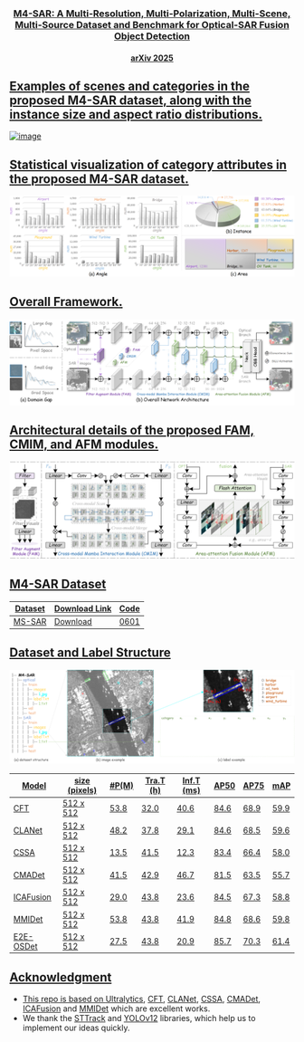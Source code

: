 <div align="center">
<!-- <h1> M4-SAR </h1> -->
<h3> <a href="url">M4-SAR: A Multi-Resolution, Multi-Polarization, Multi-Scene, Multi-Source Dataset and Benchmark for Optical-SAR Fusion Object Detection</h3>
<h4> arXiv 2025</h4>
</div>

## **Examples of scenes and categories in the proposed M4-SAR dataset, along with the instance size and aspect ratio distributions.**
![image](https://github.com/wchao0601/M4-SAR/blob/master/img/motivation.png)

## **Statistical visualization of category attributes in the proposed M4-SAR dataset.**
![image](https://github.com/wchao0601/M4-SAR/blob/master/img/data-statistics.png)

## **Overall Framework.**
![image](https://github.com/wchao0601/M4-SAR/blob/master/img/overall-network.png)

## **Architectural details of the proposed FAM, CMIM, and AFM modules.**
![image](https://github.com/wchao0601/M4-SAR/blob/master/img/FAM-CMIM-AFM.png)

## M4-SAR Dataset
| Dataset | Download Link | Code |
| --- | --- | --- |
| MS-SAR | [Download](https://kaggle.com/datasets/a8ca500cbad658d8ae1af3d1f84566a5b4e94fe0ddb0be801c9e2f672db36a57)| 0601 |


## Dataset and Label Structure
![image](https://github.com/wchao0601/M4-SAR/blob/master/img/m4-sar-structure.png)


| Model   | size (pixels) | #P(M) | Tra.T (h) | Inf.T (ms) | AP50 | AP75 | mAP |
| -------------------------------------------------------------------------------------------- | --------------------- | -------------------- | --------------------- | ------------------------------ | ----------------------------------- | ------------------ | ----------------- |
| [CFT](https://github.com/DocF/multispectral-object-detection) | 512 x 512       | 53.8     | 32.0       | 40.6   | 84.6  | 68.9  | 59.9   |
| [CLANet](https://github.com/hexiao0275/CALNet-Dronevehicle)   | 512 x 512       | 48.2     | 37.8       | 29.1   | 84.6  | 68.5  | 59.6   |
| [CSSA](https://github.com/artrela/mulitmodal-cssa)            | 512 x 512       | 13.5     | 41.5       | 12.3   | 83.4  | 66.4  | 58.0   |
| [CMADet](https://github.com/VDT-2048/DVTOD)                   | 512 x 512       | 41.5     | 42.9       | 46.7   | 81.5  | 63.5  | 55.7   |
| [ICAFusion](https://github.com/chanchanchan97/ICAFusion)      | 512 x 512       | 29.0     | 43.8       | 23.6   | 84.5  | 67.3  | 58.8   |
| [MMIDet](https://github.com/joewybean/MMI-Det)                | 512 x 512       | 53.8     | 43.8       | 41.9   | 84.8  | 68.6  | 59.8   |
| [E2E-OSDet](https://github.com/wchao0601/M4-SAR)              | 512 x 512       | 27.5     | 43.8       | 20.9   | 85.7  | 70.3  | 61.4   |



## Acknowledgment
- This repo is based on [Ultralytics](https://github.com/ultralytics/ultralytics), [CFT](https://github.com/DocF/multispectral-object-detection), [CLANet](https://github.com/hexiao0275/CALNet-Dronevehicle), [CSSA](https://github.com/artrela/mulitmodal-cssa), [CMADet](https://github.com/VDT-2048/DVTOD), [ICAFusion](https://github.com/chanchanchan97/ICAFusion) and [MMIDet](https://github.com/joewybean/MMI-Det) which are excellent works.
- We thank the [STTrack](https://github.com/NJU-PCALab/STTrack) and [YOLOv12](https://github.com/sunsmarterjie/yolov12) libraries, which help us to implement our ideas quickly.
